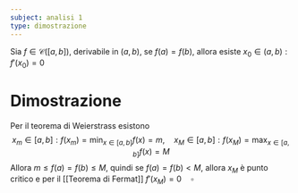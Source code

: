 ```yaml
---
subject: analisi 1
type: dimostrazione
---
```

Sia $f\in\mathcal{C}([a,b])$, derivabile in $(a,b)$, se $f(a)=f(b)$, allora esiste $x_0\in(a,b):f'(x_0)=0$
# Dimostrazione
Per il teorema di Weierstrass esistono
$$
x_m\in[a,b]:f(x_m)=\min_{x\in[a,b]} f(x)=m,\quad x_M\in[a,b]:f(x_M)=\max_{x\in[a,b]} f(x)=M
$$
Allora $m\le f(a)=f(b)\le M$, quindi se $f(a)=f(b)<M$, allora $x_M$ è punto critico e per il [[Teorema di Fermat]] $f'(x_M)=0\quad\square$